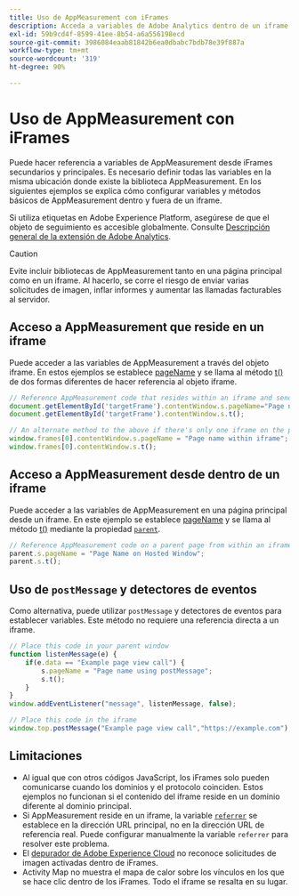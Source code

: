 ```yaml
---
title: Uso de AppMeasurement con iFrames
description: Acceda a variables de Adobe Analytics dentro de un iframe o de una página principal mientras se encuentra en un iframe.
exl-id: 59b9cd4f-8599-41ee-8b54-a6a556198ecd
source-git-commit: 3986084eaab81842b6ea0dbabc7bdb78e39f887a
workflow-type: tm+mt
source-wordcount: '319'
ht-degree: 90%

---
```


# Uso de AppMeasurement con iFrames

Puede hacer referencia a variables de AppMeasurement desde iFrames secundarios y principales. Es necesario definir todas las variables en la misma ubicación donde existe la biblioteca AppMeasurement. En los siguientes ejemplos se explica cómo configurar variables y métodos básicos de AppMeasurement dentro y fuera de un iframe.

Si utiliza etiquetas en Adobe Experience Platform, asegúrese de que el objeto de seguimiento es accesible globalmente. Consulte [Descripción general de la extensión de Adobe Analytics](https://experienceleague.adobe.com/docs/experience-platform/tags/extensions/adobe/analytics/overview.html).

>[!CAUTION]
>
>Evite incluir bibliotecas de AppMeasurement tanto en una página principal como en un iframe. Al hacerlo, se corre el riesgo de enviar varias solicitudes de imagen, inflar informes y aumentar las llamadas facturables al servidor.

## Acceso a AppMeasurement que reside en un iframe

Puede acceder a las variables de AppMeasurement a través del objeto iframe. En estos ejemplos se establece [pageName](../vars/page-vars/pagename.md) y se llama al método [t()](../vars/functions/t-method.md) de dos formas diferentes de hacer referencia al objeto iframe.

```js
// Reference AppMeasurement code that resides within an iframe and send an image request
document.getElementById('targetFrame').contentWindow.s.pageName="Page name within iframe";
document.getElementById('targetFrame').contentWindow.s.t();

// An alternate method to the above if there's only one iframe on the page
window.frames[0].contentWindow.s.pageName = "Page name within iframe";
window.frames[0].contentWindow.s.t();
```

## Acceso a AppMeasurement desde dentro de un iframe

Puede acceder a las variables de AppMeasurement en una página principal desde un iframe. En este ejemplo se establece [pageName](../vars/page-vars/pagename.md) y se llama al método [t()](../vars/functions/t-method.md) mediante la propiedad [`parent`](https://www.w3schools.com/jsref/prop_win_parent.asp).

```js
// Reference AppMeasurement code on a parent page from within an iframe and send an image request
parent.s.pageName = "Page Name on Hosted Window";
parent.s.t();
```

## Uso de `postMessage` y detectores de eventos

Como alternativa, puede utilizar `postMessage` y detectores de eventos para establecer variables. Este método no requiere una referencia directa a un iframe.

```js
// Place this code in your parent window
function listenMessage(e) {
    if(e.data == "Example page view call") {
        s.pageName = "Page name using postMessage";
        s.t();
    }
}
window.addEventListener("message", listenMessage, false);

// Place this code in the iframe
window.top.postMessage("Example page view call","https://example.com");
```

## Limitaciones

* Al igual que con otros códigos JavaScript, los iFrames solo pueden comunicarse cuando los dominios y el protocolo coinciden. Estos ejemplos no funcionan si el contenido del iframe reside en un dominio diferente al dominio principal.
* Si AppMeasurement reside en un iframe, la variable [`referrer`](../vars/page-vars/referrer.md) se establece en la dirección URL principal, no en la dirección URL de referencia real. Puede configurar manualmente la variable `referrer` para resolver este problema.
* El [depurador de Adobe Experience Cloud](https://experienceleague.adobe.com/docs/debugger/using/experience-cloud-debugger.html?lang=es) no reconoce solicitudes de imagen activadas dentro de iFrames.
* Activity Map no muestra el mapa de calor sobre los vínculos en los que se hace clic dentro de los iFrames. Todo el iframe se resalta en su lugar.
